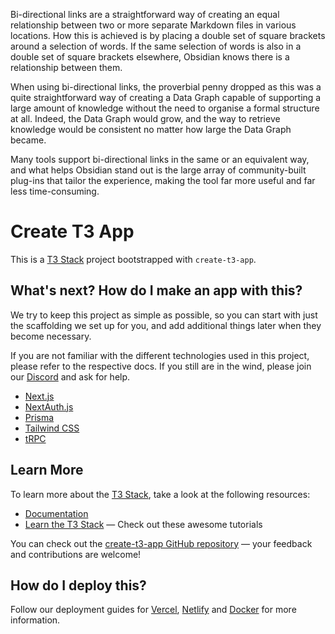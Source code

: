 

 Bi-directional links are a straightforward way of creating an equal relationship between two or more separate Markdown files in various locations. How this is achieved is by placing a double set of square brackets around a selection of words. If the same selection of words is also in a double set of square brackets elsewhere, Obsidian knows there is a relationship between them.

When using bi-directional links, the proverbial penny dropped as this was a quite straightforward way of creating a Data Graph capable of supporting a large amount of knowledge without the need to organise a formal structure at all. Indeed, the Data Graph would grow, and the way to retrieve knowledge would be consistent no matter how large the Data Graph became.

Many tools support bi-directional links in the same or an equivalent way, and what helps Obsidian stand out is the large array of community-built plug-ins that tailor the experience, making the tool far more useful and far less time-consuming.


# Create T3 App

This is a [T3 Stack](https://create.t3.gg/) project bootstrapped with `create-t3-app`.

## What's next? How do I make an app with this?

We try to keep this project as simple as possible, so you can start with just the scaffolding we set up for you, and add additional things later when they become necessary.

If you are not familiar with the different technologies used in this project, please refer to the respective docs. If you still are in the wind, please join our [Discord](https://t3.gg/discord) and ask for help.

- [Next.js](https://nextjs.org)
- [NextAuth.js](https://next-auth.js.org)
- [Prisma](https://prisma.io)
- [Tailwind CSS](https://tailwindcss.com)
- [tRPC](https://trpc.io)

## Learn More

To learn more about the [T3 Stack](https://create.t3.gg/), take a look at the following resources:

- [Documentation](https://create.t3.gg/)
- [Learn the T3 Stack](https://create.t3.gg/en/faq#what-learning-resources-are-currently-available) — Check out these awesome tutorials

You can check out the [create-t3-app GitHub repository](https://github.com/t3-oss/create-t3-app) — your feedback and contributions are welcome!

## How do I deploy this?

Follow our deployment guides for [Vercel](https://create.t3.gg/en/deployment/vercel), [Netlify](https://create.t3.gg/en/deployment/netlify) and [Docker](https://create.t3.gg/en/deployment/docker) for more information.
